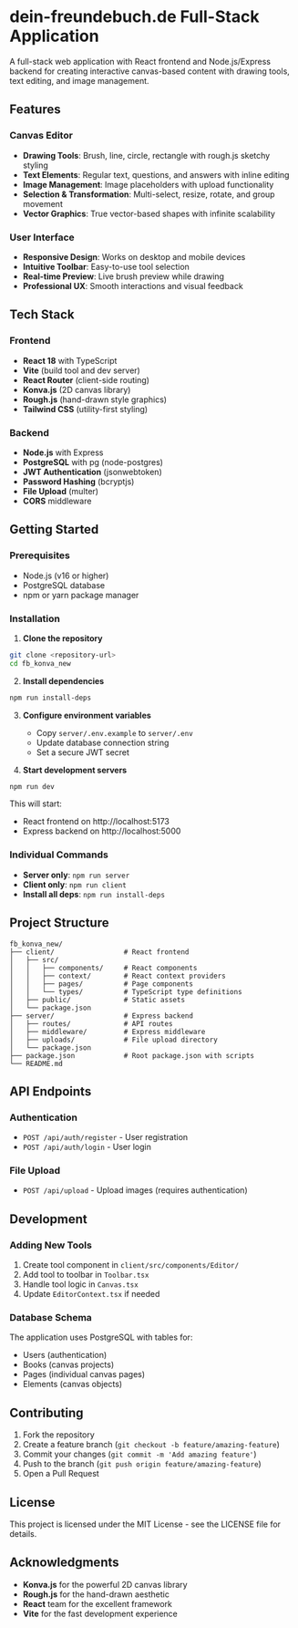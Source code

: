 # dein-freundebuch.de Full-Stack Application

A full-stack web application with React frontend and Node.js/Express backend for creating interactive canvas-based content with drawing tools, text editing, and image management.

## Features

### Canvas Editor
- **Drawing Tools**: Brush, line, circle, rectangle with rough.js sketchy styling
- **Text Elements**: Regular text, questions, and answers with inline editing
- **Image Management**: Image placeholders with upload functionality
- **Selection & Transformation**: Multi-select, resize, rotate, and group movement
- **Vector Graphics**: True vector-based shapes with infinite scalability

### User Interface
- **Responsive Design**: Works on desktop and mobile devices
- **Intuitive Toolbar**: Easy-to-use tool selection
- **Real-time Preview**: Live brush preview while drawing
- **Professional UX**: Smooth interactions and visual feedback

## Tech Stack

### Frontend
- **React 18** with TypeScript
- **Vite** (build tool and dev server)
- **React Router** (client-side routing)
- **Konva.js** (2D canvas library)
- **Rough.js** (hand-drawn style graphics)
- **Tailwind CSS** (utility-first styling)

### Backend
- **Node.js** with Express
- **PostgreSQL** with pg (node-postgres)
- **JWT Authentication** (jsonwebtoken)
- **Password Hashing** (bcryptjs)
- **File Upload** (multer)
- **CORS** middleware

## Getting Started

### Prerequisites
- Node.js (v16 or higher)
- PostgreSQL database
- npm or yarn package manager

### Installation

1. **Clone the repository**
```bash
git clone <repository-url>
cd fb_konva_new
```

2. **Install dependencies**
```bash
npm run install-deps
```

3. **Configure environment variables**
   - Copy `server/.env.example` to `server/.env`
   - Update database connection string
   - Set a secure JWT secret

4. **Start development servers**
```bash
npm run dev
```

This will start:
- React frontend on http://localhost:5173
- Express backend on http://localhost:5000

### Individual Commands

- **Server only**: `npm run server`
- **Client only**: `npm run client`
- **Install all deps**: `npm run install-deps`

## Project Structure

```
fb_konva_new/
├── client/                 # React frontend
│   ├── src/
│   │   ├── components/     # React components
│   │   ├── context/        # React context providers
│   │   ├── pages/          # Page components
│   │   └── types/          # TypeScript type definitions
│   ├── public/             # Static assets
│   └── package.json
├── server/                 # Express backend
│   ├── routes/             # API routes
│   ├── middleware/         # Express middleware
│   ├── uploads/            # File upload directory
│   └── package.json
├── package.json            # Root package.json with scripts
└── README.md
```

## API Endpoints

### Authentication
- `POST /api/auth/register` - User registration
- `POST /api/auth/login` - User login

### File Upload
- `POST /api/upload` - Upload images (requires authentication)

## Development

### Adding New Tools
1. Create tool component in `client/src/components/Editor/`
2. Add tool to toolbar in `Toolbar.tsx`
3. Handle tool logic in `Canvas.tsx`
4. Update `EditorContext.tsx` if needed

### Database Schema
The application uses PostgreSQL with tables for:
- Users (authentication)
- Books (canvas projects)
- Pages (individual canvas pages)
- Elements (canvas objects)

## Contributing

1. Fork the repository
2. Create a feature branch (`git checkout -b feature/amazing-feature`)
3. Commit your changes (`git commit -m 'Add amazing feature'`)
4. Push to the branch (`git push origin feature/amazing-feature`)
5. Open a Pull Request

## License

This project is licensed under the MIT License - see the LICENSE file for details.

## Acknowledgments

- **Konva.js** for the powerful 2D canvas library
- **Rough.js** for the hand-drawn aesthetic
- **React** team for the excellent framework
- **Vite** for the fast development experience